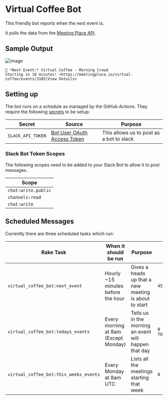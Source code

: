 # Virtual Coffee Bot

This friendly bot reports when the next event is.

It pulls the data from the [Meeting Place API](https://meetingplace.io/api/v1/group/virtual-coffee/events.json).

## Sample Output

![image](https://user-images.githubusercontent.com/325384/97884868-81de8380-1d1e-11eb-9a6f-0a6f9f2d1b7e.png)

```
📅 *Next Event:* Virtual Coffee - Morning Crowd
Starting in 10 minutes! <https://meetingplace.io/virtual-coffee/events/3185|View Details>
```

## Setting up

The bot runs on a schedule as managed by the GitHub Actions. They require the following [secrets](https://docs.github.com/en/free-pro-team@latest/actions/reference/encrypted-secrets) to be setup:

| Secret            | Source                                                      | Purpose                                   |
| ----------------- | ----------------------------------------------------------- | ----------------------------------------- |
| `SLACK_API_TOKEN` | [Bot User OAuth Access Token](https://api.slack.com/apps/)  | This allows us to post as a bot to slack  |

### Slack Bot Token Scopes

The following scopes need to be added to your Slack Bot to allow it to post messages.

| Scope               |
| ------------------- |
| `chat:write.public` |
| `channels:read`     |
| `chat:write`        |

## Scheduled Messages

Currently there are three scheduled tasks which run:

| Rake Task                              | When it should be run                | Purpose                                               | Crontab                           |
| -------------------------------------- | ------------------------------------ | ----------------------------------------------------- | --------------------------------- |
| `virtual_coffee_bot:next_event`        | Hourly ~15 minutes before the hour   | Gives a heads up that a new meeting is about to start | `45 * * * *`                      |
| `virtual_coffee_bot:todays_events`     | Every morning at 8am (Except Monday) | Tells us in the morning an event will happen that day | `0 8 * * TUE,WED,THU,FRI,SAT,SUN` |
| `virtual_coffee_bot:this_weeks_events` | Every Monday at 8am UTC              | Lists all the meetings starting that week             | `0 8 * * MON`                     |
